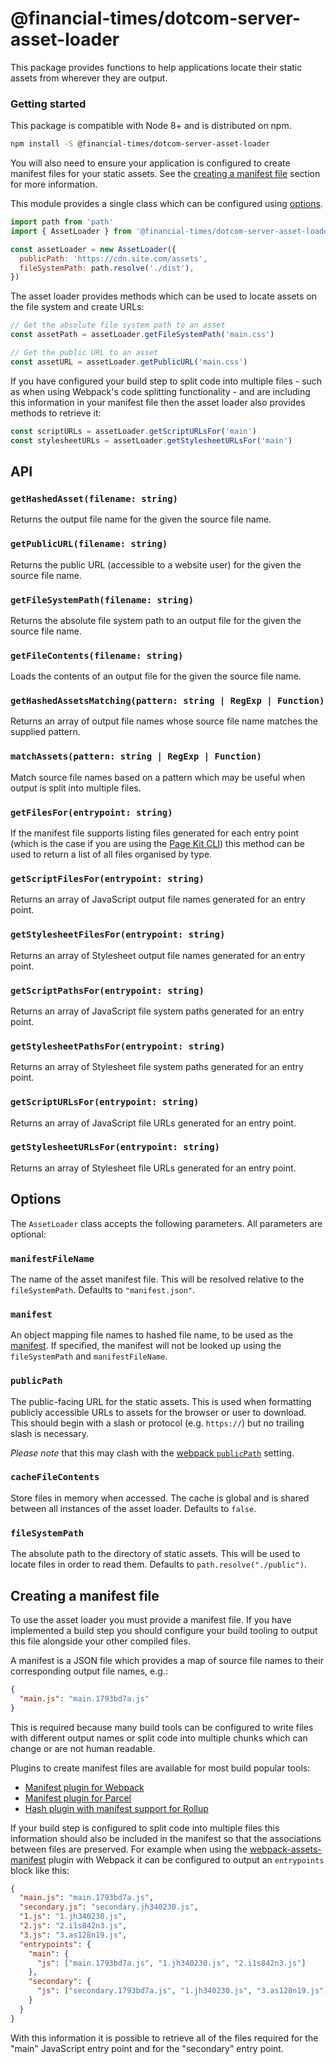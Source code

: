 # @financial-times/dotcom-server-asset-loader

This package provides functions to help applications locate their static assets from wherever they are output.


### Getting started

This package is compatible with Node 8+ and is distributed on npm.

```bash
npm install -S @financial-times/dotcom-server-asset-loader
```

You will also need to ensure your application is configured to create manifest files for your static assets. See the [creating a manifest file](#creating-a-manifest-file) section for more information.

This module provides a single class which can be configured using [options](#options).

```js
import path from 'path'
import { AssetLoader } from '@financial-times/dotcom-server-asset-loader'

const assetLoader = new AssetLoader({
  publicPath: 'https://cdn.site.com/assets',
  fileSystemPath: path.resolve('./dist'),
})
```

The asset loader provides methods which can be used to locate assets on the file system and create URLs:

```js
// Get the absolute file system path to an asset
const assetPath = assetLoader.getFileSystemPath('main.css')

// Get the public URL to an asset
const assetURL = assetLoader.getPublicURL('main.css')
```

If you have configured your build step to split code into multiple files - such as when using Webpack's code splitting functionality - and are including this information in your manifest file then the asset loader also provides methods to retrieve it:

```js
const scriptURLs = assetLoader.getScriptURLsFor('main')
const stylesheetURLs = assetLoader.getStylesheetURLsFor('main')
```


## API

### `getHashedAsset(filename: string)`

Returns the output file name for the given the source file name.

### `getPublicURL(filename: string)`

Returns the public URL (accessible to a website user) for the given the source file name.

### `getFileSystemPath(filename: string)`

Returns the absolute file system path to an output file for the given the source file name.

### `getFileContents(filename: string)`

Loads the contents of an output file for the given the source file name.

### `getHashedAssetsMatching(pattern: string | RegExp | Function)`

Returns an array of output file names whose source file name matches the supplied pattern.

### `matchAssets(pattern: string | RegExp | Function)`

Match source file names based on a pattern which may be useful when output is split into multiple files.

### `getFilesFor(entrypoint: string)`

If the manifest file supports listing files generated for each entry point (which is the case if you are using the [Page Kit CLI](../dotcom-page-kit-cli/README.md)) this method can be used to return a list of all files organised by type.

### `getScriptFilesFor(entrypoint: string)`

Returns an array of JavaScript output file names generated for an entry point.

### `getStylesheetFilesFor(entrypoint: string)`

Returns an array of Stylesheet output file names generated for an entry point.

### `getScriptPathsFor(entrypoint: string)`

Returns an array of JavaScript file system paths generated for an entry point.

### `getStylesheetPathsFor(entrypoint: string)`

Returns an array of Stylesheet file system paths generated for an entry point.

### `getScriptURLsFor(entrypoint: string)`

Returns an array of JavaScript file URLs generated for an entry point.

### `getStylesheetURLsFor(entrypoint: string)`

Returns an array of Stylesheet file URLs generated for an entry point.


## Options

The `AssetLoader` class accepts the following parameters. All parameters are optional:

### `manifestFileName`

The name of the asset manifest file. This will be resolved relative to the `fileSystemPath`. Defaults to `"manifest.json"`.

### `manifest`

An object mapping file names to hashed file name, to be used as the [manifest](#creating-a-manifest-file). If specified, the manifest will not be looked up using the `fileSystemPath`  and `manifestFileName`.

### `publicPath`

The public-facing URL for the static assets. This is used when formatting publicly accessible URLs to assets for the browser or user to download. This should begin with a slash or protocol (e.g. `https://`) but no trailing slash is necessary.

_Please note_ that this may clash with the [webpack `publicPath`](https://webpack.js.org/guides/public-path/) setting.

### `cacheFileContents`

Store files in memory when accessed. The cache is global and is shared between all instances of the asset loader. Defaults to `false`.

### `fileSystemPath`

The absolute path to the directory of static assets. This will be used to locate files in order to read them. Defaults to `path.resolve("./public")`.


## Creating a manifest file

To use the asset loader you must provide a manifest file. If you have implemented a build step you should configure your build tooling to output this file alongside your other compiled files.

A manifest is a JSON file which provides a map of source file names to their corresponding output file names, e.g.:

```json
{
  "main.js": "main.1793bd7a.js"
}
```

This is required because many build tools can be configured to write files with different output names or split code into multiple chunks which can change or are not human readable.

Plugins to create manifest files are available for most build popular tools:

- [Manifest plugin for Webpack](https://github.com/webdeveric/webpack-assets-manifest)
- [Manifest plugin for Parcel](https://www.npmjs.com/package/parcel-plugin-bundle-manifest)
- [Hash plugin with manifest support for Rollup](https://www.npmjs.com/package/rollup-plugin-hash-manifest)

If your build step is configured to split code into multiple files this information should also be included in the manifest so that the associations between files are preserved. For example when using the [webpack-assets-manifest] plugin with Webpack it can be configured to output an `entrypoints` block like this:

```json
{
  "main.js": "main.1793bd7a.js",
  "secondary.js": "secondary.jh340230.js",
  "1.js": "1.jh340230.js",
  "2.js": "2.i1s842n3.js",
  "3.js": "3.as128n19.js",
  "entrypoints": {
    "main": {
      "js": ["main.1793bd7a.js", "1.jh340230.js", "2.i1s842n3.js"]
    },
    "secondary": {
      "js": ["secondary.1793bd7a.js", "1.jh340230.js", "3.as128n19.js"]
    }
  }
}
```

With this information it is possible to retrieve all of the files required for the "main" JavaScript entry point and for the "secondary" entry point.

[webpack-assets-manifest]: https://github.com/webdeveric/webpack-assets-manifest
